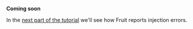 **Coming soon**

In the [next part of the tutorial](errors) we'll see how Fruit reports injection errors.
